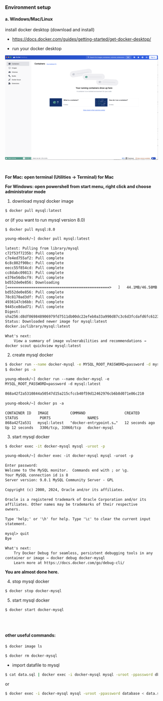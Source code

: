 ### Environment setup 

#### a. Windows/Mac/Linux

install docker desktop (download and install)

- https://docs.docker.com/guides/getting-started/get-docker-desktop/

- run your docker desktop

![](./fig/fig-01.png)

<br>

**For Mac: open terminal (Utilities -> Terminal) for Mac**

**For Windows: open powershell from start menu, right click and choose administrator mode**



1. download mysql docker image


```bash
$ docker pull mysql:latest
```

  or (if you want to run mysql version 8.0)

```bash
$ docker pull mysql:8.0
```

```
young-mbook/~] docker pull mysql:latest

latest: Pulling from library/mysql
c72f53f7235b: Pull complete 
c7e4ed755af2: Pull complete 
6c8c802f90bc: Pull complete 
eecc55f854cd: Pull complete 
cc8dabc09813: Pull complete 
e376e56dbcf9: Pull complete 
bd552de0e856: Downloading [===============================================>   ]   44.1MB/46.58MB
bd552de0e856: Pull complete 
78c8170ad3df: Pull complete 
4936147cb6bb: Pull complete 
9445ce8dad71: Pull complete 
Digest: sha256:d8df069848906979fd7511db00dc22efeb0a33a990d87c3c6d3fcdafd6fc6123
Status: Downloaded newer image for mysql:latest
docker.io/library/mysql:latest

What's next:
    View a summary of image vulnerabilities and recommendations → docker scout quickview mysql:latest
```



2. create mysql docker

```bash
$ docker run --name docker-mysql -e MYSQL_ROOT_PASSWORD=password -d mysql:latest
$ docker ps -a
```

```shell
young-mbook/~] docker run --name docker-mysql -e MYSQL_ROOT_PASSWORD=password -d mysql:latest

868a42f2a5310844a50547d15a215cfccb40f59d12462976cb6b8d071e86c210

young-mbook/~] docker ps -a

CONTAINER ID   IMAGE          COMMAND                  CREATED          STATUS          PORTS                 NAMES
868a42f2a531   mysql:latest   "docker-entrypoint.s…"   12 seconds ago   Up 12 seconds   3306/tcp, 33060/tcp   docker-mysql
```



3. start mysql docker

```bash
$ docker exec -it docker-mysql mysql -uroot -p
```

```shell
young-mbook/~] docker exec -it docker-mysql mysql -uroot -p

Enter password: 
Welcome to the MySQL monitor.  Commands end with ; or \g.
Your MySQL connection id is 8
Server version: 9.0.1 MySQL Community Server - GPL

Copyright (c) 2000, 2024, Oracle and/or its affiliates.

Oracle is a registered trademark of Oracle Corporation and/or its
affiliates. Other names may be trademarks of their respective
owners.

Type 'help;' or '\h' for help. Type '\c' to clear the current input statement.

mysql> quit
Bye

What's next:
    Try Docker Debug for seamless, persistent debugging tools in any container or image → docker debug docker-mysql
    Learn more at https://docs.docker.com/go/debug-cli/
```

**You are almost done here.**



4. stop mysql docker

```bash
$ docker stop docker-mysql	
```

5. start mysql docker

```bash
$ docker start docker-mysql
```



<br><br>

#### other useful commands:

```bash
$ docker image ls
```

```bash
$ docker rm docker-mysql
```

- import datafile to mysql


```bash
$ cat data.sql | docker exec -i docker-mysql mysql -uroot -ppassword db_name
```

  or

```bash
$ docker exec -i docker-mysql mysql -uroot -ppassword database < data.sql
```



